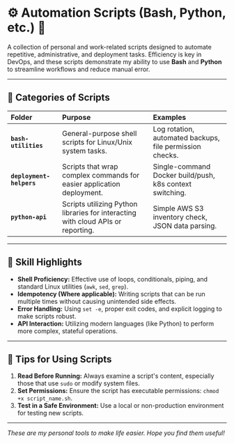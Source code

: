 # ⚙️ Automation Scripts (Bash, Python, etc.) 🐍

A collection of personal and work-related scripts designed to automate repetitive, administrative, and deployment tasks. Efficiency is key in DevOps, and these scripts demonstrate my ability to use **Bash** and **Python** to streamline workflows and reduce manual error.

---

## 📂 Categories of Scripts

| Folder | Purpose | Examples |
| :--- | :--- | :--- |
| **`bash-utilities`** | General-purpose shell scripts for Linux/Unix system tasks. | Log rotation, automated backups, file permission checks. |
| **`deployment-helpers`** | Scripts that wrap complex commands for easier application deployment. | Single-command Docker build/push, k8s context switching. |
| **`python-api`** | Scripts utilizing Python libraries for interacting with cloud APIs or reporting. | Simple AWS S3 inventory check, JSON data parsing. |

---

## 🎯 Skill Highlights

* **Shell Proficiency:** Effective use of loops, conditionals, piping, and standard Linux utilities (`awk`, `sed`, `grep`).
* **Idempotency (Where applicable):** Writing scripts that can be run multiple times without causing unintended side effects.
* **Error Handling:** Using `set -e`, proper exit codes, and explicit logging to make scripts robust.
* **API Interaction:** Utilizing modern languages (like Python) to perform more complex, stateful operations.

---

## 📝 Tips for Using Scripts

1.  **Read Before Running:** Always examine a script's content, especially those that use `sudo` or modify system files.
2.  **Set Permissions:** Ensure the script has executable permissions: `chmod +x script_name.sh`.
3.  **Test in a Safe Environment:** Use a local or non-production environment for testing new scripts.

---

_These are my personal tools to make life easier. Hope you find them useful!_